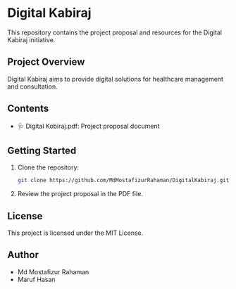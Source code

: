 # Digital Kabiraj

This repository contains the project proposal and resources for the Digital Kabiraj initiative.

## Project Overview
Digital Kabiraj aims to provide digital solutions for healthcare management and consultation.

## Contents
- 🩺 Digital Kobiraj.pdf: Project proposal document

## Getting Started
1. Clone the repository:
   ```sh
   git clone https://github.com/MdMostafizurRahaman/DigitalKabiraj.git
   ```
2. Review the project proposal in the PDF file.

## License
This project is licensed under the MIT License.

## Author
- Md Mostafizur Rahaman 
- Maruf Hasan
